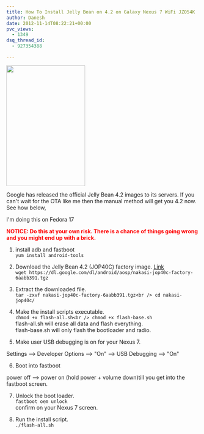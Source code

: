```yaml
---
title: How To Install Jelly Bean on 4.2 on Galaxy Nexus 7 WiFi JZO54K
author: Danesh
date: 2012-11-14T08:22:21+00:00
pvc_views:
  - 1349
dsq_thread_id:
  - 927354388

---
```

<a href="/posts/how-to-install-jelly-bean-on-4-2-on-galaxy-nexus-7-wifi-jzo54k/jb-new-logo/" rel="attachment wp-att-3081"><img loading="lazy" class="alignnone size-full wp-image-3081" title="jb-new-logo" src="/wp-content/uploads/2012/11/jb-new-logo.png" alt="" width="206" height="316" /></a>

Google has released the official Jelly Bean 4.2 images to its servers. If you can't wait for the OTA like me then the manual method will get you 4.2 now. See how below,

I'm doing this on Fedora 17

**<span style="color: #ff0000;">NOTICE: Do this at your own risk. There is a chance of things going wrong and you might end up with a brick.</span>**

1. install adb and fastboot  
`yum install android-tools`  
2. Download the Jelly Bean 4.2 (JOP40C) factory image. [Link][1]  
`wget https://dl.google.com/dl/android/aosp/nakasi-jop40c-factory-6aabb391.tgz`  
3. Extract the downloaded file.  
`tar -zxvf nakasi-jop40c-factory-6aabb391.tgz<br />
cd nakasi-jop40c/`  
4. Make the install scripts executable.  
`chmod +x flash-all.sh<br />
chmod +x flash-base.sh`  
flash-all.sh will erase all data and flash everything.  
flash-base.sh will only flash the bootloader and radio.

5. Make user USB debugging is on for your Nexus 7.

Settings &#8211;> Developer Options &#8211;> "On" &#8211;> USB Debugging &#8211;> "On"

6. Boot into fastboot

power off &#8211;> power on (hold power + volume down)till you get into the fastboot screen.

7. Unlock the boot loader.  
`fastboot oem unlock`  
confirm on your Nexus 7 screen.

8. Run the install script.  
`./flash-all.sh`

 [1]: https://dl.google.com/dl/android/aosp/nakasi-jop40c-factory-6aabb391.tgz